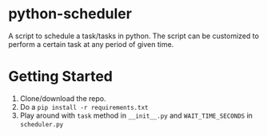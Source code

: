 # python-scheduler
A script to schedule a task/tasks in python. The script can be customized to perform a certain task at any period of given time.

# Getting Started
1. Clone/download the repo.
2. Do a `pip install -r requirements.txt`
3. Play around with `task` method in `__init__.py` and `WAIT_TIME_SECONDS` in `scheduler.py`

